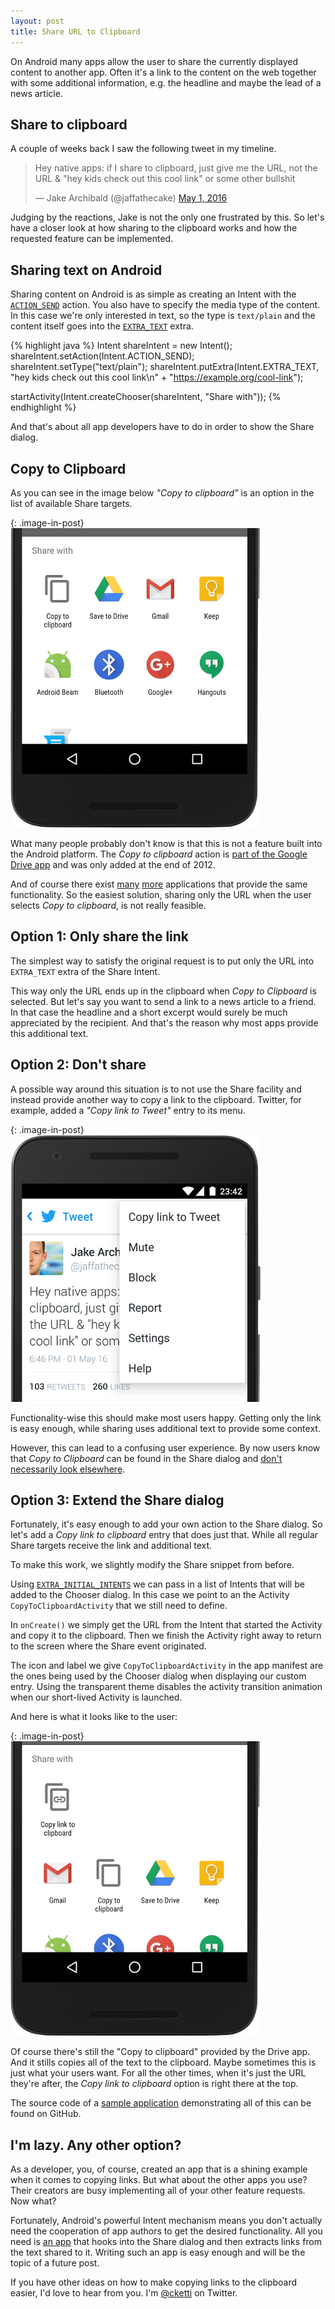 ```yaml
---
layout: post
title: Share URL to Clipboard
---
```


On Android many apps allow the user to share the currently displayed content to another app. Often it's a link to the content on the web together with some additional information, e.g. the headline and maybe the lead of a news article.


## Share to clipboard

A couple of weeks back I saw the following tweet in my timeline.

<blockquote class="twitter-tweet" data-lang="en"><p lang="en" dir="ltr">
Hey native apps: if I share to clipboard, just give me the URL, not the URL &amp; &quot;hey kids check out this cool
link&quot; or some other bullshit</p>
&mdash; Jake Archibald (@jaffathecake)
<a href="https://twitter.com/jaffathecake/status/726815002724847617">May 1, 2016</a>
</blockquote>
<script async src="//platform.twitter.com/widgets.js" charset="utf-8"></script>

Judging by the reactions, Jake is not the only one frustrated by this. So let's have a closer look at how sharing to the clipboard works and how the requested feature can be implemented.


## Sharing text on Android

Sharing content on Android is as simple as creating an Intent with the [`ACTION_SEND`](https://developer.android.com/reference/android/content/Intent.html#ACTION_SEND) action. You also have to specify the media type of the content. In this case we're only interested in text, so the type is `text/plain` and the content itself goes into the [`EXTRA_TEXT`](https://developer.android.com/reference/android/content/Intent.html#EXTRA_TEXT) extra.

{% highlight java %}
Intent shareIntent = new Intent();
shareIntent.setAction(Intent.ACTION_SEND);
shareIntent.setType("text/plain");
shareIntent.putExtra(Intent.EXTRA_TEXT, "hey kids check out this cool link\n" +
        "https://example.org/cool-link");

startActivity(Intent.createChooser(shareIntent, "Share with"));
{% endhighlight %}

And that's about all app developers have to do in order to show the Share dialog.


## Copy to Clipboard

As you can see in the image below *"Copy to clipboard"* is an option in the list of available Share targets.

{: .image-in-post}
![Share dialog](/img/share-url-to-clipboard/screenshot_share.png)

What many people probably don't know is that this is not a feature built into the Android platform. The *Copy to clipboard* action is [part of the Google Drive app](http://www.androidpolice.com/2012/11/29/tip-drives-latest-update-adds-global-copy-to-clipboard-option-in-the-share-menu/) and was only added at the end of 2012.

And of course there exist [many](https://play.google.com/store/search?q=copy%20to%20clipboard) [more](https://f-droid.org/repository/browse/?fdfilter=copy+to+clipboard) applications that provide the same functionality. So the easiest solution, sharing only the URL when the user selects *Copy to clipboard*, is not really feasible.


## Option 1: Only share the link

The simplest way to satisfy the original request is to put only the URL into `EXTRA_TEXT` extra of the Share Intent.

This way only the URL ends up in the clipboard when *Copy to Clipboard* is selected. But let's say you want to send a link to a news article to a friend. In that case the headline and a short excerpt would surely be much appreciated by the recipient. And that's the reason why most apps provide this additional text.


## Option 2: Don't share

A possible way around this situation is to not use the Share facility and instead provide another way to copy a link to the clipboard. Twitter, for example, added a *"Copy link to Tweet"* entry to its menu.

{: .image-in-post}
![Twitter menu](/img/share-url-to-clipboard/screenshot_twitter_menu.png)

Functionality-wise this should make most users happy. Getting only the link is easy enough, while sharing uses additional text to provide some context.

However, this can lead to a confusing user experience. By now users know that *Copy to Clipboard* can be found in the Share dialog and [don't necessarily look elsewhere](https://twitter.com/DasSurma/status/726815207918587908).


## Option 3: Extend the Share dialog

Fortunately, it's easy enough to add your own action to the Share dialog. So let's add a *Copy link to clipboard* entry that does just that. While all regular Share targets receive the link and additional text.

To make this work, we slightly modify the Share snippet from before.

<script src="https://gist.github.com/cketti/bf1f44cd21beb5061b772be339fd7fa7.js"></script>

Using [`EXTRA_INITIAL_INTENTS`](https://developer.android.com/reference/android/content/Intent.html#EXTRA_INITIAL_INTENTS) we can pass in a list of Intents that will be added to the Chooser dialog. In this case we point to an the Activity `CopyToClipboardActivity` that we still need to define.

<script src="https://gist.github.com/cketti/77a3ca308c7528f3fa6febeeedaa0fd0.js"></script>

In `onCreate()` we simply get the URL from the Intent that started the Activity and copy it to the clipboard. Then we finish the Activity right away to return to the screen where the Share event originated.

The icon and label we give `CopyToClipboardActivity` in the app manifest are the ones being used by the Chooser dialog when displaying our custom entry.
Using the transparent theme disables the activity transition animation when our short-lived Activity is launched.

<script src="https://gist.github.com/cketti/1ea1b31fa3e75046ec0db2fdbc04f06e.js"></script>

And here is what it looks like to the user:

{: .image-in-post}
![Share dialog with 'Copy link to clipboard' option](/img/share-url-to-clipboard/screenshot_share_with_copy_link.png)

Of course there's still the "Copy to clipboard" provided by the Drive app. And it stills copies all of the text to the clipboard. Maybe sometimes this is just what your users want. For all the other times, when it's just the URL they're after, the *Copy link to clipboard* option is right there at the top.

The source code of a [sample application](https://github.com/cketti/ShareUrlToClipboard) demonstrating all of this can be found on GitHub.


## I'm lazy. Any other option?

As a developer, you, of course, created an app that is a shining example when it comes to copying links. But what about the other apps you use? Their creators are busy implementing all of your other feature requests. Now what?

Fortunately, Android's powerful Intent mechanism means you don't actually need the cooperation of app authors to get the desired functionality. All you need is [an app](https://play.google.com/store/apps/details?id=nl.robwu.copylink) that hooks into the Share dialog and then extracts links from the text shared to it.
Writing such an app is easy enough and will be the topic of a future post.

If you have other ideas on how to make copying links to the clipboard easier, I'd love to hear from you. I'm [@cketti](https://twitter.com/cketti) on Twitter.
